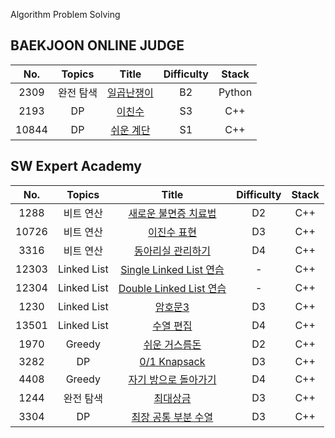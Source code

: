 Algorithm Problem Solving

## BAEKJOON ONLINE JUDGE

| No.  |  Topics  | Title                                                        | Difficulty | Stack | 
| :---: | :-------: | :-----------------------------------------------------------: | :---: | :----------: | 
| 2309 | 완전 탐색 | [일곱난쟁이](https://github.com/kim-wonjin/) | B2 | Python |
| 2193 | DP | [이친수](https://github.com/kim-wonjin/) | S3 | C++ |
| 10844 | DP | [쉬운 계단](https://github.com/kim-wonjin/) | S1 | C++ |


## SW Expert Academy

| No.  |  Topics  | Title                                                        | Difficulty | Stack | 
| :---: | :-------: | :-----------------------------------------------------------: | :---: | :----------: | 
| 1288 | 비트 연산 | [새로운 불면증 치료법](https://github.com/kim-wonjin/swexpert_academy/blob/master/비트%20연산/1288.cpp) | D2 | C++ |
| 10726 | 비트 연산 | [이진수 표현](https://github.com/kim-wonjin/swexpert_academy/blob/master/비트%20연산/10726.cpp) | D3 | C++ |
| 3316 | 비트 연산 | [동아리실 관리하기](https://github.com/kim-wonjin/swexpert_academy/blob/master/비트%20연산/3316.cpp) | D4 | C++ |
| 12303 | Linked List | [Single Linked List 연습](https://github.com/kim-wonjin/swexpert_academy/blob/master/Linked_list/12303.cpp) | - | C++ |
| 12304 | Linked List | [Double Linked List 연습](https://github.com/kim-wonjin/swexpert_academy/blob/master/Linked_list/12304.cpp) | - | C++ |
| 1230 | Linked List | [암호문3](https://github.com/kim-wonjin/swexpert_academy/blob/master/Linked_list/1230.cpp) | D3 | C++ |
| 13501 | Linked List | [수열 편집](https://github.com/kim-wonjin/swexpert_academy/blob/master/Linked_list/13501.cpp) | D4 | C++ |
| 1970 | Greedy | [쉬운 거스름돈](https://github.com/kim-wonjin/swexpert_academy/blob/master/그리디%26완전탐색%26DP/1970.cpp) | D2 | C++ |
| 3282 | DP | [0/1 Knapsack](https://github.com/kim-wonjin/swexpert_academy/blob/master/그리디%26완전탐색%26DP/3282.cpp) | D3 | C++ |
| 4408 | Greedy | [자기 방으로 돌아가기](https://github.com/kim-wonjin/swexpert_academy/blob/master/그리디%26완전탐색%26DP/4408.cpp) | D4 | C++ |
| 1244 | 완전 탐색 | [최대상금](https://github.com/kim-wonjin/swexpert_academy/blob/master/그리디%26완전탐색%26DP/1244.cpp) | D3 | C++ |
| 3304 | DP | [최장 공통 부분 수열](https://github.com/kim-wonjin/swexpert_academy/blob/master/그리디%26완전탐색%26DP/3304.cpp) | D3 | C++ |